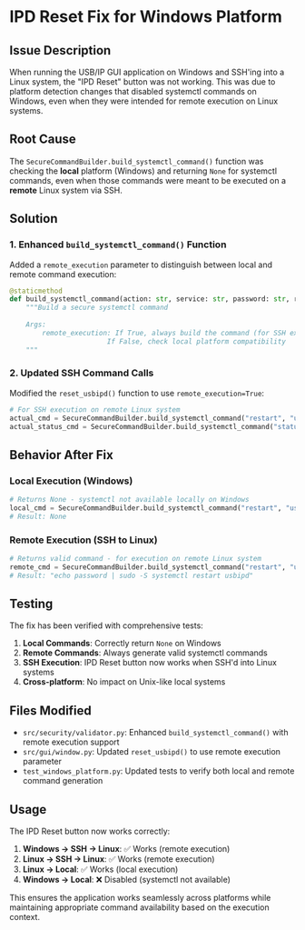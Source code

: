 # IPD Reset Fix for Windows Platform

## Issue Description

When running the USB/IP GUI application on Windows and SSH'ing into a Linux system, the "IPD Reset" button was not working. This was due to platform detection changes that disabled systemctl commands on Windows, even when they were intended for remote execution on Linux systems.

## Root Cause

The `SecureCommandBuilder.build_systemctl_command()` function was checking the **local** platform (Windows) and returning `None` for systemctl commands, even when those commands were meant to be executed on a **remote** Linux system via SSH.

## Solution

### 1. Enhanced `build_systemctl_command()` Function

Added a `remote_execution` parameter to distinguish between local and remote command execution:

```python
@staticmethod
def build_systemctl_command(action: str, service: str, password: str, remote_execution: bool = False) -> Optional[str]:
    """Build a secure systemctl command
    
    Args:
        remote_execution: If True, always build the command (for SSH execution on remote Linux)
                        If False, check local platform compatibility
    """
```

### 2. Updated SSH Command Calls

Modified the `reset_usbipd()` function to use `remote_execution=True`:

```python
# For SSH execution on remote Linux system
actual_cmd = SecureCommandBuilder.build_systemctl_command("restart", "usbipd", password, remote_execution=True)
actual_status_cmd = SecureCommandBuilder.build_systemctl_command("status", "usbipd", password, remote_execution=True)
```

## Behavior After Fix

### Local Execution (Windows)
```python
# Returns None - systemctl not available locally on Windows
local_cmd = SecureCommandBuilder.build_systemctl_command("restart", "usbipd", "password", remote_execution=False)
# Result: None
```

### Remote Execution (SSH to Linux)
```python
# Returns valid command - for execution on remote Linux system
remote_cmd = SecureCommandBuilder.build_systemctl_command("restart", "usbipd", "password", remote_execution=True)
# Result: "echo password | sudo -S systemctl restart usbipd"
```

## Testing

The fix has been verified with comprehensive tests:

1. **Local Commands**: Correctly return `None` on Windows
2. **Remote Commands**: Always generate valid systemctl commands
3. **SSH Execution**: IPD Reset button now works when SSH'd into Linux systems
4. **Cross-platform**: No impact on Unix-like local systems

## Files Modified

- `src/security/validator.py`: Enhanced `build_systemctl_command()` with remote execution support
- `src/gui/window.py`: Updated `reset_usbipd()` to use remote execution parameter
- `test_windows_platform.py`: Updated tests to verify both local and remote command generation

## Usage

The IPD Reset button now works correctly:

1. **Windows → SSH → Linux**: ✅ Works (remote execution)
2. **Linux → SSH → Linux**: ✅ Works (remote execution)  
3. **Linux → Local**: ✅ Works (local execution)
4. **Windows → Local**: ❌ Disabled (systemctl not available)

This ensures the application works seamlessly across platforms while maintaining appropriate command availability based on the execution context.
